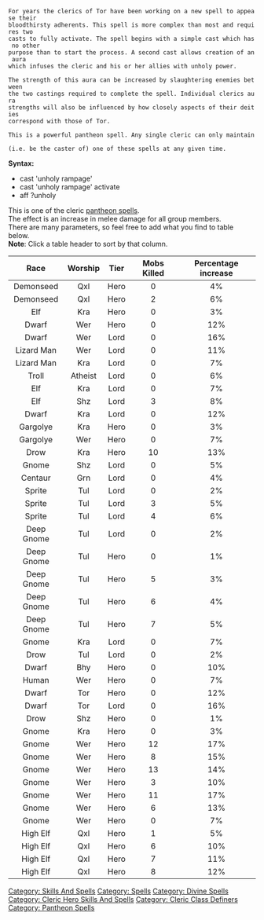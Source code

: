 `For years the clerics of Tor have been working on a new spell to appease their`  
`bloodthirsty adherents. This spell is more complex than most and requires two`  
`casts to fully activate. The spell begins with a simple cast which has no other`  
`purpose than to start the process. A second cast allows creation of an aura`  
`which infuses the cleric and his or her allies with unholy power.`  
  
`The strength of this aura can be increased by slaughtering enemies between`  
`the two castings required to complete the spell. Individual clerics aura`  
`strengths will also be influenced by how closely aspects of their deities`  
`correspond with those of Tor.`  
  
`This is a powerful pantheon spell. Any single cleric can only maintain `  
`(i.e. be the caster of) one of these spells at any given time.`

  
**Syntax:**

-   cast 'unholy rampage'
-   cast 'unholy rampage' activate
-   aff ?unholy

This is one of the cleric [ pantheon
spells](:Category:_Pantheon_Spells "wikilink").  
The effect is an increase in melee damage for all group members.  
There are many parameters, so feel free to add what you find to table
below.  
**Note**: Click a table header to sort by that column.

|  **Race**  | **Worship** | **Tier** | **Mobs Killed** | **Percentage increase** |
|:----------:|:-----------:|:--------:|:---------------:|:-----------------------:|
| Demonseed  |     Qxl     |   Hero   |        0        |           4%            |
| Demonseed  |     Qxl     |   Hero   |        2        |           6%            |
|    Elf     |     Kra     |   Hero   |        0        |           3%            |
|   Dwarf    |     Wer     |   Hero   |        0        |           12%           |
|   Dwarf    |     Wer     |   Lord   |        0        |           16%           |
| Lizard Man |     Wer     |   Lord   |        0        |           11%           |
| Lizard Man |     Kra     |   Lord   |        0        |           7%            |
|   Troll    |   Atheist   |   Lord   |        0        |           6%            |
|    Elf     |     Kra     |   Lord   |        0        |           7%            |
|    Elf     |     Shz     |   Lord   |        3        |           8%            |
|   Dwarf    |     Kra     |   Lord   |        0        |           12%           |
|  Gargolye  |     Kra     |   Hero   |        0        |           3%            |
|  Gargolye  |     Wer     |   Hero   |        0        |           7%            |
|    Drow    |     Kra     |   Hero   |       10        |           13%           |
|   Gnome    |     Shz     |   Lord   |        0        |           5%            |
|  Centaur   |     Grn     |   Lord   |        0        |           4%            |
|   Sprite   |     Tul     |   Lord   |        0        |           2%            |
|   Sprite   |     Tul     |   Lord   |        3        |           5%            |
|   Sprite   |     Tul     |   Lord   |        4        |           6%            |
| Deep Gnome |     Tul     |   Lord   |        0        |           2%            |
| Deep Gnome |     Tul     |   Hero   |        0        |           1%            |
| Deep Gnome |     Tul     |   Hero   |        5        |           3%            |
| Deep Gnome |     Tul     |   Hero   |        6        |           4%            |
| Deep Gnome |     Tul     |   Hero   |        7        |           5%            |
|   Gnome    |     Kra     |   Lord   |        0        |           7%            |
|    Drow    |     Tul     |   Lord   |        0        |           2%            |
|   Dwarf    |     Bhy     |   Hero   |        0        |           10%           |
|   Human    |     Wer     |   Hero   |        0        |           7%            |
|   Dwarf    |     Tor     |   Hero   |        0        |           12%           |
|   Dwarf    |     Tor     |   Lord   |        0        |           16%           |
|    Drow    |     Shz     |   Hero   |        0        |           1%            |
|   Gnome    |     Kra     |   Hero   |        0        |           3%            |
|   Gnome    |     Wer     |   Hero   |       12        |           17%           |
|   Gnome    |     Wer     |   Hero   |        8        |           15%           |
|   Gnome    |     Wer     |   Hero   |       13        |           14%           |
|   Gnome    |     Wer     |   Hero   |        3        |           10%           |
|   Gnome    |     Wer     |   Hero   |       11        |           17%           |
|   Gnome    |     Wer     |   Hero   |        6        |           13%           |
|   Gnome    |     Wer     |   Hero   |        0        |           7%            |
|  High Elf  |     Qxl     |   Hero   |        1        |           5%            |
|  High Elf  |     Qxl     |   Hero   |        6        |           10%           |
|  High Elf  |     Qxl     |   Hero   |        7        |           11%           |
|  High Elf  |     Qxl     |   Hero   |        8        |           12%           |

[Category: Skills And Spells](Category:_Skills_And_Spells "wikilink")
[Category: Spells](Category:_Spells "wikilink") [Category: Divine
Spells](Category:_Divine_Spells "wikilink") [Category: Cleric Hero
Skills And Spells](Category:_Cleric_Hero_Skills_And_Spells "wikilink")
[Category: Cleric Class
Definers](Category:_Cleric_Class_Definers "wikilink") [Category:
Pantheon Spells](Category:_Pantheon_Spells "wikilink")

